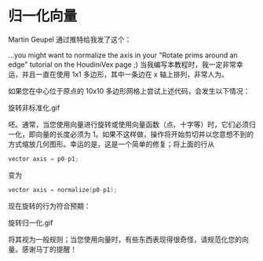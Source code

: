 # 归一化向量

Martin Geupel 通过推特给我发了这个：

...you might want to normalize the axis in your "Rotate prims around an edge" tutorial on the HoudiniVex page ;)
当我编写本教程时，我一定非常幸运，并且一直在使用 1x1 多边形，其中一条边在 x 轴上排列，非常人为。

如果您在中心位于原点的 10x10 多边形网格上尝试上述代码，会发生以下情况：

旋转非标准化.gif

呸。通常，当您使用向量进行旋转或使用向量函数（点、十字等）时，它们必须归一化，即向量的长度必须为 1。如果不这样做，操作将开始剪切并以您意想不到的方式缩放几何图形。幸运的是，这是一个简单的修复；将上面的行从

```cpp
vector axis = p0-p1;
```

变为

```cpp
vector axis = normalize(p0-p1);
```

现在旋转的行为符合预期：

旋转归一化.gif

将其视为一般规则；当您使用向量时，有些东西表现得很奇怪，请规范化您的向量。感谢马丁的提醒！
